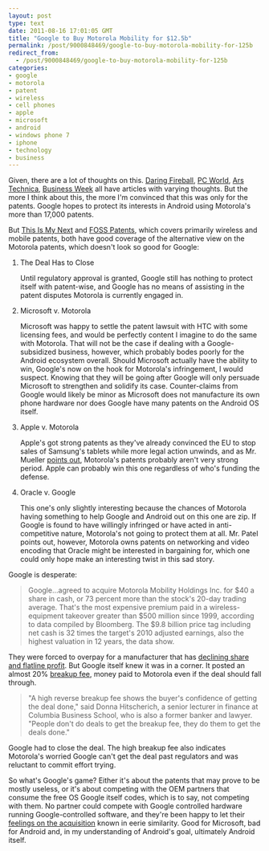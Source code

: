 ```yaml
---
layout: post
type: text
date: 2011-08-16 17:01:05 GMT
title: "Google to Buy Motorola Mobility for $12.5b"
permalink: /post/9000848469/google-to-buy-motorola-mobility-for-125b
redirect_from: 
  - /post/9000848469/google-to-buy-motorola-mobility-for-125b
categories:
- google
- motorola
- patent
- wireless
- cell phones
- apple
- microsoft
- android
- windows phone 7
- iphone
- technology
- business
---
```

<p>Given, there are a lot of thoughts on this. <a href="http://daringfireball.net/2011/08/balls">Daring Fireball</a>, <a href="http://www.pcworld.com/businesscenter/article/238129/are_motorolas_patents_enough_to_protect_android.html">PC World</a>, <a href="http://arstechnica.com/gadgets/news/2011/08/google-to-buy-motorola-in-effort-to-defend-itself-from-patent-bullies.ars">Ars Technica</a>, <a href="http://www.businessweek.com/news/2011-08-15/google-paying-dot-com-bubble-price-in-motorola-deal-real-m-a.html">Business Week</a> all have articles with varying thoughts. But the more I think about this, the more I'm convinced that this was only for the patents. Google hopes to protect its interests in Android using Motorola's more than 17,000 patents.</p>

<p>But <a href="http://thisismynext.com/2011/08/15/google-motorola-patents-for/">This Is My Next</a> and <a href="http://fosspatents.blogspot.com/2011/08/first-reaction-to-googlemotorola.html">FOSS Patents</a>, which covers primarily wireless and mobile patents, both have good coverage of the alternative view on the Motorola patents, which doesn't look so good for Google:</p>

<ol><li>The Deal Has to Close<br>
<p>Until regulatory approval is granted, Google still has nothing to protect itself with patent-wise, and Google has no means of assisting in the patent disputes Motorola is currently engaged in.</p></li>

<li>Microsoft v. Motorola<br>
<p>Microsoft was happy to settle the patent lawsuit with HTC with some licensing fees, and would be perfectly content I imagine to do the same with Motorola. That will not be the case if dealing with a Google-subsidized business, however, which probably bodes poorly for the Android ecosystem overall. Should Microsoft actually have the ability to win, Google's now on the hook for Motorola's infringement, I would suspect. Knowing that they will be going after Google will only persuade Microsoft to strengthen and solidify its case. Counter-claims from Google would likely be minor as Microsoft does not manufacture its own phone hardware nor does Google have many patents on the Android OS itself.</p></li>

<li>Apple v. Motorola<br>
<p>Apple's got strong patents as they've already convinced the EU to stop sales of Samsung's tablets while more legal action unwinds, and as Mr. Mueller <a href="http://fosspatents.blogspot.com/2011/07/apple-says-samsung-has-abusively.html">points out</a>,  Motorola's patents probably aren't very strong period. Apple can probably win this one regardless of who's funding the defense.</p></li>

<li>Oracle v. Google<br>
<p>This one's only slightly interesting because the chances of Motorola having something to help Google and Android out on this one are zip. If Google is found to have willingly infringed or have acted in anti-competitive nature, Motorola's not going to protect them at all. Mr. Patel points out, however, Motorola owns patents on networking and video encoding that Oracle might be interested in bargaining for, which one could only hope make an interesting twist in this sad story.</p></li>
</ol>

<p>Google is desperate:</p> 

<blockquote>Google...agreed to acquire Motorola Mobility Holdings Inc. for $40 a share in cash, or 73 percent more than the stock's 20-day trading average. That's the most expensive premium paid in a wireless-equipment takeover greater than $500 million since 1999, according to data compiled by Bloomberg. The $9.8 billion price tag including net cash is 32 times the target's 2010 adjusted earnings, also the highest valuation in 12 years, the data show.</blockquote> 

<p>They were forced to overpay for a manufacturer that has <a href="http://www.asymco.com/2011/08/12/updated-amp-index-for-q2/">declining share and flatline profit</a>. But Google itself knew it was in a corner. It posted an almost 20% <a href="http://fosspatents.blogspot.com/2011/08/25-billion-google-motorola-break-up-fee.html">breakup fee</a>, money paid to Motorola even if the deal should fall through.</p>

<blockquote>"A high reverse breakup fee shows the buyer's confidence of getting the deal done," said Donna Hitscherich, a senior lecturer in finance at Columbia Business School, who is also a former banker and lawyer. "People don't do deals to get the breakup fee, they do them to get the deals done."</blockquote>

<p>Google had to close the deal. The high breakup fee also indicates Motorola's worried Google can't get the deal past regulators and was reluctant to commit effort trying.</p>

<p>So what's Google's game? Either it's about the patents that may prove to be mostly useless, or it's about competing with the OEM partners that consume the free OS Google itself codes, which is to say, not competing with them. No partner could compete with Google controlled hardware running Google-controlled software, and they're been happy to let their <a href="http://www.google.com/press/motorola/quotes/">feelings on the acquisition</a> known in eerie similarity. Good for Microsoft, bad for Android and, in my understanding of Android's goal, ultimately Android itself.</p>